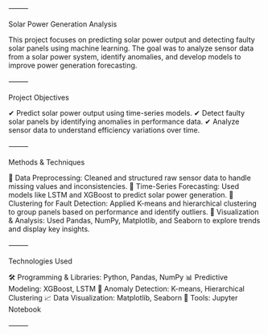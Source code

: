 
⸻

Solar Power Generation Analysis

This project focuses on predicting solar power output and detecting faulty solar panels using machine learning. The goal was to analyze sensor data from a solar power system, identify anomalies, and develop models to improve power generation forecasting.

⸻

Project Objectives

✔ Predict solar power output using time-series models.
✔ Detect faulty solar panels by identifying anomalies in performance data.
✔ Analyze sensor data to understand efficiency variations over time.

⸻

Methods & Techniques

🔹 Data Preprocessing: Cleaned and structured raw sensor data to handle missing values and inconsistencies.
🔹 Time-Series Forecasting: Used models like LSTM and XGBoost to predict solar power generation.
🔹 Clustering for Fault Detection: Applied K-means and hierarchical clustering to group panels based on performance and identify outliers.
🔹 Visualization & Analysis: Used Pandas, NumPy, Matplotlib, and Seaborn to explore trends and display key insights.

⸻

Technologies Used

🛠 Programming & Libraries: Python, Pandas, NumPy
📊 Predictive Modeling: XGBoost, LSTM
📌 Anomaly Detection: K-means, Hierarchical Clustering
📈 Data Visualization: Matplotlib, Seaborn
📝 Tools: Jupyter Notebook

⸻
